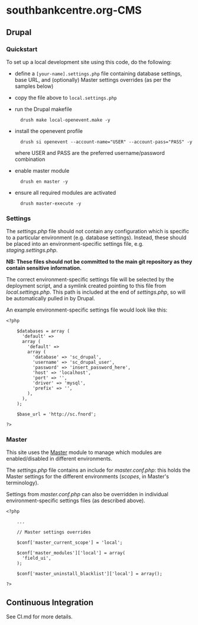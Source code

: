 southbankcentre.org-CMS
===================

## Drupal

### Quickstart

To set up a local development site using this code, do the following:

* define a `[your-name].settings.php` file containing database settings, base URL, and (optionally) Master settings overrides (as per the samples below)
* copy the file above to `local.settings.php`
* run the Drupal makefile

		drush make local-openevent.make -y

* install the openevent profile

		drush si openevent --account-name="USER" --account-pass="PASS" -y
	where USER and PASS are the preferred username/password combination

* enable master module

		drush en master -y

* ensure all required modules are activated

		drush master-execute -y

### Settings

The *settings.php* file should not contain any configuration which is specific to a particular environment (e.g. database settings). Instead, these should be placed into an environment-specific settings file, e.g. *staging.settings.php*.

**NB: These files should not be committed to the main git repository as they contain sensitive information.**

The correct environment-specific settings file will be selected by the deployment script, and a symlink created pointing to this file from *local.settings.php*. This path is included at the end of *settings.php*, so will be automatically pulled in by Drupal.

An example environment-specific settings file would look like this:

    <?php

        $databases = array (
          'default' =>
          array (
            'default' =>
            array (
              'database' => 'sc_drupal',
              'username' => 'sc_drupal_user',
              'password' => 'insert_password_here',
              'host' => 'localhost',
              'port' => '',
              'driver' => 'mysql',
              'prefix' => '',
            ),
          ),
        );

        $base_url = 'http://sc.fnord';

    ?>

### Master

This site uses the [Master](https://www.drupal.org/project/master) module to manage which modules are enabled/disabled in different environments.

The *settings.php* file contains an include for *master.conf.php*: this holds the Master settings for the different environments (*scopes*, in Master's terminology).

Settings from *master.conf.php* can also be overridden in individual environment-specific settings files (as described above).

    <?php

        ...

        // Master settings overrides

        $conf['master_current_scope'] = 'local';

        $conf['master_modules']['local'] = array(
          'field_ui',
        );

        $conf['master_uninstall_blacklist']['local'] = array();

    ?>


## Continuous Integration

See CI.md for more details.
